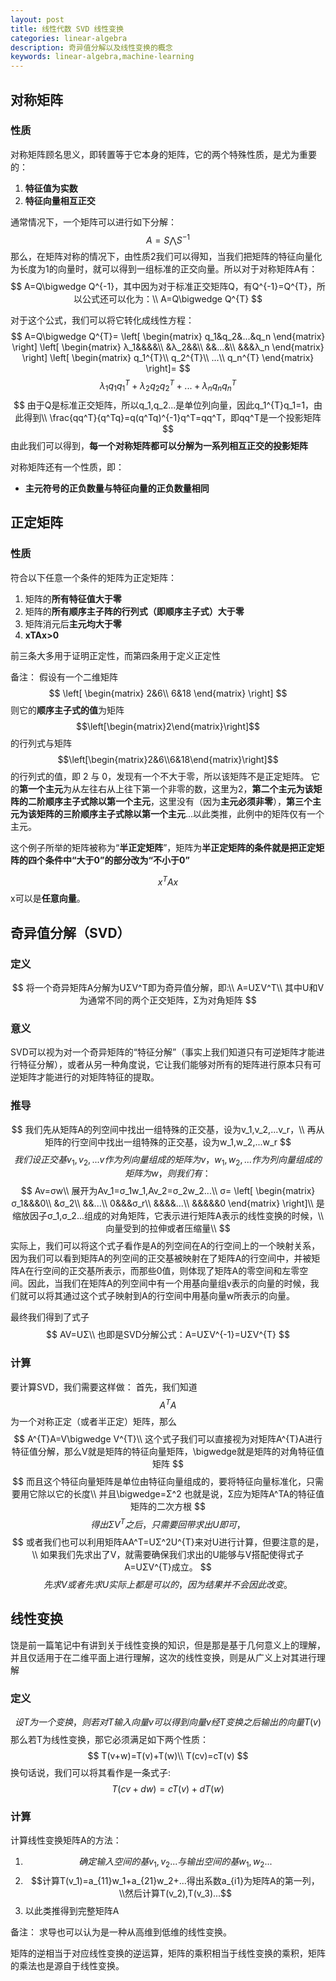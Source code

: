 ```yaml
---
layout: post
title: 线性代数 SVD 线性变换
categories: linear-algebra
description: 奇异值分解以及线性变换的概念
keywords: linear-algebra,machine-learning
---
```


## 对称矩阵

### 性质

对称矩阵顾名思义，即转置等于它本身的矩阵，它的两个特殊性质，是尤为重要的：
1. **特征值为实数**
2. **特征向量相互正交**

通常情况下，一个矩阵可以进行如下分解：
$$
A=S\bigwedge S^{-1}
$$
那么，在矩阵对称的情况下，由性质2我们可以得知，当我们把矩阵的特征向量化为长度为1的向量时，就可以得到一组标准的正交向量。所以对于对称矩阵A有：
$$
A=Q\bigwedge Q^{-1}，其中因为对于标准正交矩阵Q，有Q^{-1}=Q^{T}，所以公式还可以化为：\\
A=Q\bigwedge Q^{T}
$$

对于这个公式，我们可以将它转化成线性方程：
$$
A=Q\bigwedge Q^{T}=
\left[
\begin{matrix}
	q_1&q_2&...&q_n
\end{matrix}
\right]
\left[
\begin{matrix}
	λ_1&&&&\\
    &λ_2&&\\
    &&...&\\
    &&&λ_n
\end{matrix}
\right]
\left[
\begin{matrix}
	q_1^{T}\\
    q_2^{T}\\
    ...\\
    q_n^{T}
\end{matrix}
\right]=
$$
$$
λ_1q_1q_1^{T}+λ_2q_2q_2^{T}+...+λ_nq_nq_n^{T}
$$
$$
由于Q是标准正交矩阵，所以q_1,q_2...是单位列向量，因此q_1^{T}q_1=1，由此得到\\
\frac{qq^T}{q^Tq}=q(q^Tq)^{-1}q^T=qq^T，即qq^T是一个投影矩阵
$$
由此我们可以得到，**每一个对称矩阵都可以分解为一系列相互正交的投影矩阵**

对称矩阵还有一个性质，即：
* **主元符号的正负数量与特征向量的正负数量相同**

## 正定矩阵

### 性质

符合以下任意一个条件的矩阵为正定矩阵：
1. 矩阵的**所有特征值大于零**
2. 矩阵的**所有顺序主子阵的行列式（即顺序主子式）大于零**
3. 矩阵消元后**主元均大于零**
4. **xTAx>0**

前三条大多用于证明正定性，而第四条用于定义正定性

备注：
假设有一个二维矩阵
$$
\left[
\begin{matrix}
	2&6\\
    6&18
\end{matrix}
\right]
$$
则它的**顺序主子式的值**为矩阵$$\left[\begin{matrix}2\end{matrix}\right]$$的行列式与矩阵$$\left[\begin{matrix}2&6\\6&18\end{matrix}\right]$$的行列式的值，即 2 与 0，发现有一个不大于零，所以该矩阵不是正定矩阵。
它的**第一个主元**为从左往右从上往下第一个非零的数，这里为2，**第二个主元为该矩阵的二阶顺序主子式除以第一个主元**，这里没有（因为**主元必须非零**），**第三个主元为该矩阵的三阶顺序主子式除以第一个主元**...以此类推，此例中的矩阵仅有一个主元。

这个例子所举的矩阵被称为“**半正定矩阵**”，矩阵为**半正定矩阵的条件就是把正定矩阵的四个条件中“大于0”的部分改为“不小于0”**

$$x^TAx$$
x可以是**任意向量**。

## 奇异值分解（SVD）

### 定义

$$
将一个奇异矩阵A分解为UΣV^T即为奇异值分解，即:\\
A=UΣV^T\\
其中U和V为通常不同的两个正交矩阵，Σ为对角矩阵
$$

### 意义

SVD可以视为对一个奇异矩阵的“特征分解”（事实上我们知道只有可逆矩阵才能进行特征分解），或者从另一种角度说，它让我们能够对所有的矩阵进行原本只有可逆矩阵才能进行的对矩阵特征的提取。

### 推导

$$
我们先从矩阵A的列空间中找出一组特殊的正交基，设为v_1,v_2,...v_r，\\
再从矩阵的行空间中找出一组特殊的正交基，设为w_1,w_2,...w_r
$$
$$
我们设正交基v_1,v_2,...v作为列向量组成的矩阵为v，w_1,w_2,...作为列向量组成的矩阵为w，则我们有：
$$
$$
Av=σw\\
展开为Av_1=σ_1w_1,Av_2=σ_2w_2...\\
σ=
\left[
\begin{matrix}
	σ_1&&&0\\
    &σ_2\\
    &&...\\
    0&&&σ_r\\
    &&&&...\\
    &&&&&0
\end{matrix}
\right]\\
是缩放因子σ_1,σ_2...组成的对角矩阵，它表示进行矩阵A表示的线性变换的时候，\\
向量受到的拉伸或者压缩量\\
$$
实际上，我们可以将这个式子看作是A的列空间在A的行空间上的一个映射关系，因为我们可以看到矩阵A的列空间的正交基被映射在了矩阵A的行空间中，并被矩阵A在行空间的正交基所表示，而那些0值，则体现了矩阵A的零空间和左零空间。因此，当我们在矩阵A的列空间中有一个用基向量组v表示的向量的时候，我们就可以将其通过这个式子映射到A的行空间中用基向量w所表示的向量。

最终我们得到了式子
$$
AV=UΣ\\
也即是SVD分解公式：A=UΣV^{-1}=UΣV^{T}
$$

### 计算

要计算SVD，我们需要这样做：
首先，我们知道$$A^{T}A$$为一个对称正定（或者半正定）矩阵，那么
$$
A^{T}A=V\bigwedge V^{T}\\
这个式子我们可以直接视为对矩阵A^{T}A进行特征值分解，那么V就是矩阵的特征向量矩阵，\bigwedge就是矩阵的对角特征值矩阵
$$
$$
而且这个特征向量矩阵是单位由特征向量组成的，要将特征向量标准化，只需要用它除以它的长度\\
并且\bigwedge=Σ^2 也就是说，Σ应为矩阵A^TA的特征值矩阵的二次方根
$$
$$
得出ΣV^{T}之后，只需要回带求出U即可，
$$
$$
或者我们也可以利用矩阵AA^T=UΣ^2U^{T}来对U进行计算，但要注意的是，\\
如果我们先求出了V，就需要确保我们求出的U能够与V搭配使得式子A=UΣV^{T}成立。
$$
$$
先求V或者先求U实际上都是可以的，因为结果并不会因此改变。
$$

## 线性变换

饶是前一篇笔记中有讲到关于线性变换的知识，但是那是基于几何意义上的理解，并且仅适用于在二维平面上进行理解，这次的线性变换，则是从广义上对其进行理解

### 定义

$$
设T为一个变换，则若对T输入向量v可以得到向量v经T变换之后输出的向量T(v)
$$
那么若T为线性变换，那它必须满足如下两个性质：
$$
T(v+w)=T(v)+T(w)\\
T(cv)=cT(v)
$$
换句话说，我们可以将其看作是一条式子:
$$
T(cv+dw)=cT(v)+dT(w)
$$

### 计算

计算线性变换矩阵A的方法：
1. $$确定输入空间的基v_1,v_2...与输出空间的基w_1,w_2...$$
2. $$计算T(v_1)=a_{11}w_1+a_{21}w_2+...得出系数a_{i1}为矩阵A的第一列，\\然后计算T(v_2),T(v_3)...$$
3. 以此类推得到完整矩阵A

备注：
求导也可以认为是一种从高维到低维的线性变换。

矩阵的逆相当于对应线性变换的逆运算，矩阵的乘积相当于线性变换的乘积，矩阵的乘法也是源自于线性变换。

<script type="text/javascript" async src="https://cdn.mathjax.org/mathjax/latest/MathJax.js?config=TeX-MML-AM_CHTML"> </script>

